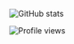 ![GitHub stats](https://github-readme-stats.vercel.app/api?username=BerkeKaragoz&show_icons=true&count_private=true&title_color=fff&icon_color=79ff97&text_color=f2f2f2&bg_color=0e1220&hide_border=false)

![Profile views](https://gpvc.arturio.dev/BerkeKaragoz)
